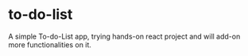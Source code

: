 # to-do-list
A simple To-do-List app, trying hands-on react project and will add-on more functionalities on it. 
